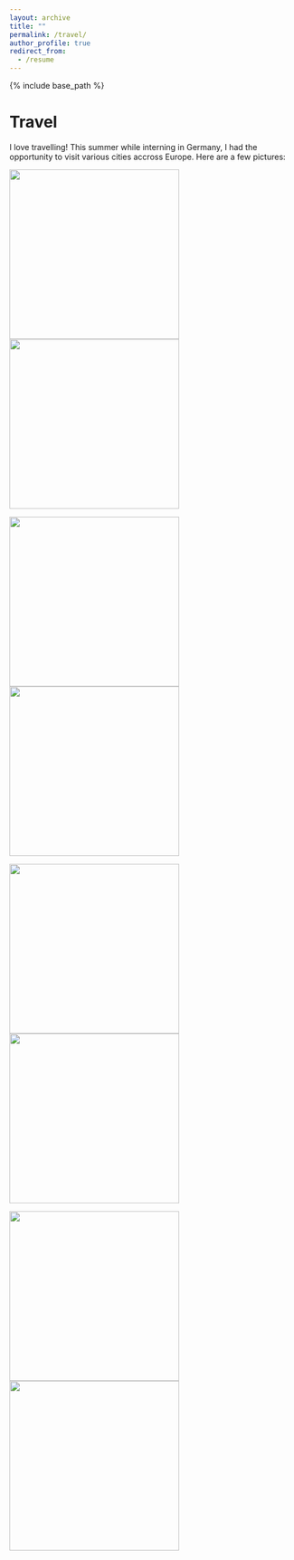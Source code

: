 ```yaml
---
layout: archive
title: ""
permalink: /travel/
author_profile: true
redirect_from:
  - /resume
---
```


{% include base_path %}

Travel
======
I love travelling! This summer while interning in Germany, I had the opportunity to visit various cities accross Europe. Here are a few pictures:
<p float="left">
<img src="https://github.com/Sagoriks/Sagoriks.github.io/assets/79020063/a6c5227c-a6c7-49f8-b970-598963dcbd0b" height="300" width="300" >
<img src="https://github.com/Sagoriks/Sagoriks.github.io/assets/79020063/f7144266-21d4-4474-9b8a-0e5266d0f7ee" height="300" width="300">
</p>
<p float="left">
<img src="https://github.com/Sagoriks/Sagoriks.github.io/assets/79020063/28959e7f-777b-452d-96aa-0e921370bb6e" height="300" width="300">
<img src="https://github.com/Sagoriks/Sagoriks.github.io/assets/79020063/1b7d59a3-4f36-472e-a0d2-a4a8b4d2aa42" height="300" width="300">
</p>
<p float="left">
<img src="https://github.com/Sagoriks/Sagoriks.github.io/assets/79020063/3f5942f8-ae75-4072-8d0e-3e0531a6ab76" height="300" width="300">
<img src="https://github.com/Sagoriks/Sagoriks.github.io/assets/79020063/7924331d-4935-4852-ae7d-621007c3623e" height="300" width="300">
</p>
<p float="left">
<img src="https://github.com/Sagoriks/Sagoriks.github.io/assets/79020063/b3198946-afa8-4807-8623-f21949954b15" height="300" width="300">
<img src="https://github.com/Sagoriks/Sagoriks.github.io/assets/79020063/2b5cdb44-c8ca-454b-858a-bdc02904d9e5" height="300" width="300">
</p>


